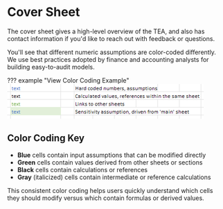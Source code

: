 # Cover Sheet

The cover sheet gives a high-level overview of the TEA, and also has contact information if you'd like to reach out with feedback or questions.

You'll see that different numeric assumptions are color-coded differently. We use best practices adopted by finance and accounting analysts for building easy-to-audit models.

??? example "View Color Coding Example"
    ![Color Coding](../images/color_coding.png)

## Color Coding Key

- **Blue** cells contain input assumptions that can be modified directly
- **Green** cells contain values derived from other sheets or sections
- **Black** cells contain calculations or references
- **Gray** (italicized) cells contain intermediate or reference calculations

This consistent color coding helps users quickly understand which cells they should modify versus which contain formulas or derived values. 
